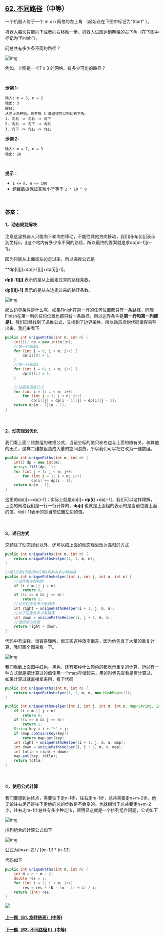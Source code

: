 ## [62. 不同路径](https://leetcode-cn.com/problems/unique-paths/)（中等）

一个机器人位于一个 m x n 网格的左上角 （起始点在下图中标记为“Start” ）。

机器人每次只能向下或者向右移动一步。机器人试图达到网格的右下角（在下图中标记为“Finish”）。

问总共有多少条不同的路径？

![img](https://assets.leetcode-cn.com/aliyun-lc-upload/uploads/2018/10/22/robot_maze.png)

例如，上图是一个7 x 3 的网格。有多少可能的路径？

<br/>

**示例 1:**

```
输入: m = 3, n = 2
输出: 3
解释:
从左上角开始，总共有 3 条路径可以到达右下角。
1. 向右 -> 向右 -> 向下
2. 向右 -> 向下 -> 向右
3. 向下 -> 向右 -> 向右
```

**示例 2:**

```
输入: m = 7, n = 3
输出: 28
```

<br/>

**提示：**

- `1 <= m, n <= 100`
- 题目数据保证答案小于等于 `2 * 10 ^ 9`

<br/>

### 答案：

#### 1，动态规划解决

注意这里机器人只能向下和向右移动，不能往其他方向移动，我们用dp\[i][j]表示到坐标(i，j)这个格内有多少条不同的路径，所以最终的答案就是求dp\[m-1][n-1]。



因为只能从上面或左边走过来，所以递推公式是

**dp\[i][j]=dp\[i-1][j]+dp\[i][j-1]。

**dp\[i-1][j]** 表示的是从上面走过来的路径条数。

**dp\[i][j-1]** 表示的是从左边走过来的路径条数。

![img](https://mmbiz.qpic.cn/mmbiz_png/PGmTibd8KQBGNvjDkQpNibW7D2jUflFYKgBic5xUNSWBtGNHCq3CLtFpEjHrgibSuxOm7n8wicnBDvchwEJMSGF0MZw/640?wx_fmt=png&tp=webp&wxfrom=5&wx_lazy=1&wx_co=1)

那么边界条件是什么呢，如果Finish在第一行的任何位置都只有一条路径，同理Finish在第一列的任何位置也都只有一条路径，所以边界条件是**第一行和第一列都是1**。我们已经找到了递推公式，又找到了边界条件，所以动态规划代码很容易写出来，我们来看下

```java
public int uniquePaths(int m, int n) {
    int[][] dp = new int[m][n];
    //第一列都是1
    for (int i = 0; i < m; i++) {
        dp[i][0] = 1;
    }
    //第一行都是1
    for (int i = 0; i < n; i++) {
        dp[0][i] = 1;
    }

    //这里是递推公式
    for (int i = 1; i < m; i++)
        for (int j = 1; j < n; j++)
            dp[i][j] = dp[i - 1][j] + dp[i][j - 1];
    return dp[m - 1][n - 1];
}
```

<br/>

#### 2，动态规划优化

我们看上面二维数组的递推公式，当前坐标的值只和左边与上面的值有关，和其他的无关，这样二维数组造成大量的空间浪费，所以我们可以把它改为一维数组。

```java
public int uniquePaths(int m, int n) {
    int[] dp = new int[m];
    Arrays.fill(dp, 1);
    for (int j = 1; j < n; j++)
        for (int i = 1; i < m; i++)
            dp[i] += dp[i - 1];
    return dp[m - 1];
}
```

这里的dp[i]+=dp[i-1]；实际上就是dp[i]= **dp[i]** +dp[i-1]，我们可以这样理解，上面的网格我们是一行一行计算的，**dp[i]** 也就是上面粗的表示的是当前位置上面的值，dp[i-1]表示的是当前位置左边的值。

<br/>

#### 3，递归方式

这题除了动态规划以外，还可以把上面的动态规划改为递归的方式

```java
public int uniquePaths(int m, int n) {
    return uniquePathsHelper(1, 1, m, n);
}

//第i行第j列到第m行第n列共有多少种路径
public int uniquePathsHelper(int i, int j, int m, int n) {
    //边界条件的判断
    if (i > m || j > n)
        return 0;
    if ((i == m && j == n))
        return 1;
    //从右边走有多少条路径
    int right = uniquePathsHelper(i + 1, j, m, n);
    //从下边走有多少条路径
    int down = uniquePathsHelper(i, j + 1, m, n);
    //返回总的路径
    return right + down;
}
```

代码中有注释，很容易理解，但其实这种效率很差，因为他包含了大量的重复计算，我们画个图来看一下。

![img](https://mmbiz.qpic.cn/mmbiz_png/PGmTibd8KQBGNvjDkQpNibW7D2jUflFYKgaw0zf15KFC2cKNZ9O9Ejdba0ANJk9TxAviaecKd45MKicXyyMMfjdkUw/640?wx_fmt=png&tp=webp&wxfrom=5&wx_lazy=1&wx_co=1)

我们看到上面图中红色，黑色，还有那种什么颜色的都表示重复的计算，所以有一种方式就是把计算过的值使用一个map存储起来，用的时候先查看是否计算过，如果计算过就直接拿来用，看下代码

```java
public int uniquePaths(int m, int n) {
    return uniquePathsHelper(1, 1, m, n, new HashMap<>());
}

public int uniquePathsHelper(int i, int j, int m, int n, Map<String, Integer> map) {
    if (i > m || j > n)
        return 0;
    if ((i == m && j == n))
        return 1;
    String key = i + "*" + j;
    if (map.containsKey(key))
        return map.get(key);
    int right = uniquePathsHelper(i + 1, j, m, n, map);
    int down = uniquePathsHelper(i, j + 1, m, n, map);
    int totla = right + down;
    map.put(key, totla);
    return totla;
}
```

<br/>

#### 4，使用公式计算

我们要想到达终点，需要往下走n-1步，往右走m-1步，总共需要走n+m-2步。他无论往右走还是往下走他的总的步数是不会变的。也就相当于总共要走n+m-2步，往右走m-1步总共有多少种走法，很明显这就是一个排列组合问题，公式如下

![img](https://mmbiz.qpic.cn/mmbiz_png/PGmTibd8KQBGNvjDkQpNibW7D2jUflFYKgicUZoSOiaOAgaYictVwNYLpbS7kBa3vibkgYV4yQYjPGcpYCXQq1CtiaJxQ/640?wx_fmt=png&tp=webp&wxfrom=5&wx_lazy=1&wx_co=1)

排列组合的计算公式如下

![img](https://mmbiz.qpic.cn/mmbiz_png/PGmTibd8KQBGNvjDkQpNibW7D2jUflFYKg9AC8qVKSWfPSoQeUKOUTBNYkEfRvPjQRBibV12HmTL2BHEhV93LwoSQ/640?wx_fmt=png&tp=webp&wxfrom=5&wx_lazy=1&wx_co=1)

公式为(m+n-2)! / [(m-1)! * (n-1)!]



代码如下

```java
public int uniquePaths(int m, int n) {
    int N = n + m - 2;
    double res = 1;
    for (int i = 1; i < m; i++)
        res = res * (N - (m - 1) + i) / i;
    return (int) res;
}
```





![](https://img-blog.csdnimg.cn/20200807155236311.png)

#### [上一题（61. 旋转链表）(中等)](https://github.com/sdwwld/leetCode/blob/master/src/main/java/com/wld/java/leetcode/leetCode0061.md)

#### [下一题（63. 不同路径 II）(中等)](https://github.com/sdwwld/leetCode/blob/master/src/main/java/com/wld/java/leetcode/leetCode0063.md)